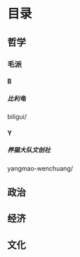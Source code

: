 # 目录
## 哲学
### 毛派
#### B
##### 比利龟
biligui/
#### Y
##### 养猫大队文创社
yangmao-wenchuang/
## 政治
## 经济
## 文化
